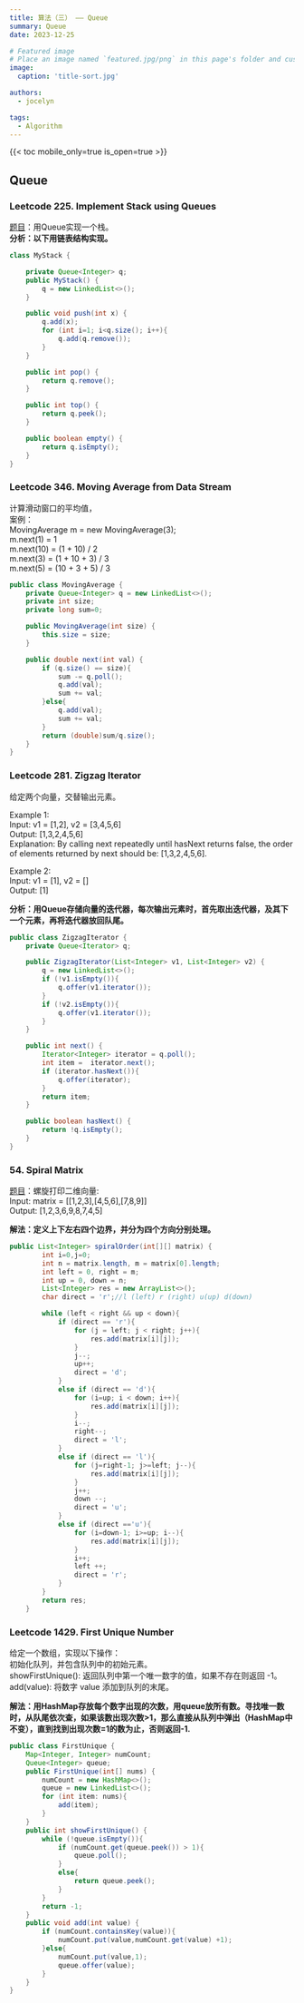 ```yaml
---
title: 算法（三） —— Queue
summary: Queue
date: 2023-12-25

# Featured image
# Place an image named `featured.jpg/png` in this page's folder and customize its options here.
image:
  caption: 'title-sort.jpg'

authors:
  - jocelyn

tags:
  - Algorithm
---
```



{{< toc mobile_only=true is_open=true >}}


## Queue


### Leetcode 225. Implement Stack using Queues

[题目](https://leetcode.com/problems/implement-stack-using-queues/)：用Queue实现一个栈。<br> **分析：以下用链表结构实现。**
```java
class MyStack {

    private Queue<Integer> q;
    public MyStack() {
        q = new LinkedList<>();
    }

    public void push(int x) {
        q.add(x);
        for (int i=1; i<q.size(); i++){
            q.add(q.remove());
        }
    }

    public int pop() {
        return q.remove();
    }

    public int top() {
        return q.peek();
    }

    public boolean empty() {
        return q.isEmpty();
    }
}

```
### Leetcode 346. Moving Average from Data Stream
计算滑动窗口的平均值，<br>案例：<br>MovingAverage m = new MovingAverage(3);<br>
m.next(1) = 1<br>
m.next(10) = (1 + 10) / 2<br>
m.next(3) = (1 + 10 + 3) / 3<br>
m.next(5) = (10 + 3 + 5) / 3<br>
```java
public class MovingAverage {
    private Queue<Integer> q = new LinkedList<>();
    private int size;
    private long sum=0;

    public MovingAverage(int size) {
        this.size = size;
    }

    public double next(int val) {
        if (q.size() == size){
            sum -= q.poll();
            q.add(val);
            sum += val;
        }else{
            q.add(val);
            sum += val;
        }
        return (double)sum/q.size();
    }
}
```

### Leetcode 281. Zigzag Iterator
给定两个向量，交替输出元素。

Example 1:<br>
Input: v1 = [1,2], v2 = [3,4,5,6]<br>
Output: [1,3,2,4,5,6]<br>
Explanation: By calling next repeatedly until hasNext returns false, the order of elements returned by next should be: [1,3,2,4,5,6].

Example 2:<br>
Input: v1 = [1], v2 = []<br>
Output: [1]<br>

**分析：用Queue存储向量的迭代器，每次输出元素时，首先取出迭代器，及其下一个元素，再将迭代器放回队尾。**

```java
public class ZigzagIterator {
    private Queue<Iterator> q;

    public ZigzagIterator(List<Integer> v1, List<Integer> v2) {
        q = new LinkedList<>();
        if (!v1.isEmpty()){
            q.offer(v1.iterator());
        }
        if (!v2.isEmpty()){
            q.offer(v1.iterator());
        }
    }

    public int next() {
        Iterator<Integer> iterator = q.poll();
        int item =  iterator.next();
        if (iterator.hasNext()){
            q.offer(iterator);
        }
        return item;
    }

    public boolean hasNext() {
        return !q.isEmpty();
    }
}
```

### 54. Spiral Matrix
[题目](https://leetcode.com/problems/spiral-matrix/description/)：螺旋打印二维向量:<br>
Input: matrix = [[1,2,3],[4,5,6],[7,8,9]]<br>
Output: [1,2,3,6,9,8,7,4,5]

**解法：定义上下左右四个边界，并分为四个方向分别处理。**
```java
public List<Integer> spiralOrder(int[][] matrix) {
        int i=0,j=0;
        int n = matrix.length, m = matrix[0].length;
        int left = 0, right = m;
        int up = 0, down = n;
        List<Integer> res = new ArrayList<>();
        char direct = 'r';//l (left) r (right) u(up) d(down)

        while (left < right && up < down){
            if (direct == 'r'){
                for (j = left; j < right; j++){
                    res.add(matrix[i][j]);
                }
                j--;
                up++;
                direct = 'd';
            }
            else if (direct == 'd'){
                for (i=up; i < down; i++){
                    res.add(matrix[i][j]);
                }
                i--;
                right--;
                direct = 'l';
            }
            else if (direct == 'l'){
                for (j=right-1; j>=left; j--){
                    res.add(matrix[i][j]);
                }
                j++;
                down --;
                direct = 'u';
            }
            else if (direct =='u'){
                for (i=down-1; i>=up; i--){
                    res.add(matrix[i][j]);
                }
                i++;
                left ++;
                direct = 'r';
            }
        }
        return res;
    }
```

### Leetcode 1429. First Unique Number
给定一个数组，实现以下操作：
<br>初始化队列，并包含队列中的初始元素。<br>
showFirstUnique(): 返回队列中第一个唯一数字的值，如果不存在则返回 -1。
<br>add(value): 将数字 value 添加到队列的末尾。

**解法：用HashMap存放每个数字出现的次数，用queue放所有数。寻找唯一数时，从队尾依次查，如果该数出现次数>1，那么直接从队列中弹出（HashMap中不变），直到找到出现次数=1的数为止，否则返回-1.**
```java
public class FirstUnique {
    Map<Integer, Integer> numCount;
    Queue<Integer> queue;
    public FirstUnique(int[] nums) {
        numCount = new HashMap<>();
        queue = new LinkedList<>();
        for (int item: nums){
            add(item);
        }
    }
    public int showFirstUnique() {
        while (!queue.isEmpty()){
            if (numCount.get(queue.peek()) > 1){
                queue.poll();
            }
            else{
                return queue.peek();
            }
        }
        return -1;
    }
    public void add(int value) {
        if (numCount.containsKey(value)){
            numCount.put(value,numCount.get(value) +1);
        }else{
            numCount.put(value,1);
            queue.offer(value);
        }
    }
}

```